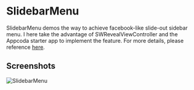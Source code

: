 SlidebarMenu
==========

SlidebarMenu demos the way to achieve facebook-like slide-out sidebar menu. I here take the advantage of SWRevealViewController and the Appcoda starter app to implement the feature. For more details, please reference [here](https://github.com/John-Lluch/SWRevealViewController).

## Screenshots
![SlidebarMenu](./SlidebarMenu.gif)
